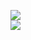 [![](https://img.shields.io/badge/Made%20With-Github%20Spray-lightgrey.svg?style=for-the-badge&logo=github)](https://github.com/Annihil/github-spray#22449)  
[![](https://i.imgur.com/2DrTn0Z.gif)](https://github.com/Annihil/github-spray)